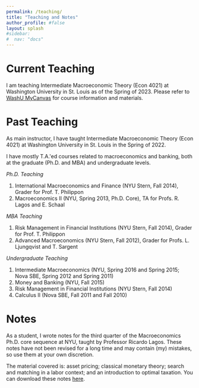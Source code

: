 ```yaml
---
permalink: /teaching/
title: "Teaching and Notes"
author_profile: #false
layout: splash
#sidebar:
#  nav: "docs"
---
```

# Current Teaching

I am teaching Intermediate Macroeconomic Theory (Econ 4021) at Washington University in St. Louis as of the Spring of 2023. 
Please refer to [WashU MyCanvas](https://mycanvas.wustl.edu/) for course information and materials.

# Past Teaching

As main instructor, I have taught Intermediate Macroeconomic Theory (Econ 4021) at Washington University in St. Louis in the Spring of 2022.

I have mostly T.A.'ed courses related to macroeconomics and banking, both at the graduate (Ph.D. and MBA) and undergraduate levels.

*Ph.D. Teaching*
1. International Macroeconomics and Finance (NYU Stern, Fall 2014), Grader for Prof. T. Philippon
2. Macroeconomics II (NYU, Spring 2013, Ph.D. Core), TA for Profs. R. Lagos and E. Schaal

*MBA Teaching*
1. Risk Management in Financial Institutions (NYU Stern, Fall 2014), Grader for Prof. T. Philippon
2. Advanced Macroeconomics (NYU Stern, Fall 2012), Grader for Profs. L. Ljungqvist and T. Sargent

*Undergraduate Teaching*
1. Intermediate Macroeconomics (NYU, Spring 2016 and Spring 2015; Nova SBE, Spring 2012 and Spring 2011)
2. Money and Banking (NYU, Fall 2015)
3. Risk Management in Financial Institutions (NYU Stern, Fall 2014)
4. Calculus II (Nova SBE, Fall 2011 and Fall 2010)
 

# Notes
As a student, I wrote notes for the third quarter of the Macroeconomics Ph.D. core sequence at NYU, taught by Professor Ricardo Lagos. These notes have not been revised for a long time and may contain (my) mistakes, so use them at your own discretion.

The material covered is: asset pricing; classical monetary theory; search and matching in a labor context; and an introduction to optimal taxation. You can download these notes [here](https://www.dropbox.com/s/m2pfvqzfn8ojv75/notes_macro_oct2012.pdf?raw=1).
